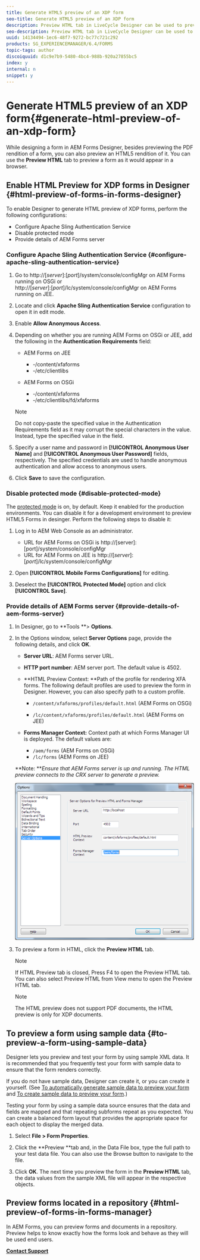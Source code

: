 ```yaml
---
title: Generate HTML5 preview of an XDP form
seo-title: Generate HTML5 preview of an XDP form
description: Preview HTML tab in LiveCycle Designer can be used to preview forms as they appear in a browser.
seo-description: Preview HTML tab in LiveCycle Designer can be used to preview forms as they appear in a browser.
uuid: 14134494-1ec6-48f7-9272-bc77c721c292
products: SG_EXPERIENCEMANAGER/6.4/FORMS
topic-tags: author
discoiquuid: d1c9e7b9-5480-4bc4-988b-920a27855bc5
index: y
internal: n
snippet: y
---
```


# Generate HTML5 preview of an XDP form{#generate-html-preview-of-an-xdp-form}

While designing a form in AEM Forms Designer, besides previewing the PDF rendition of a form, you can also preview an HTML5 rendition of it. You can use the **Preview HTML** tab to preview a form as it would appear in a browser.

## Enable HTML Preview for XDP forms in Designer {#html-preview-of-forms-in-forms-designer}

To enable Designer to generate HTML preview of XDP forms, perform the following configurations:

* Configure Apache Sling Authentication Service
* Disable protected mode   
* Provide details of AEM Forms server

### Configure Apache Sling Authentication Service {#configure-apache-sling-authentication-service}

1. Go to http://[*server*]:[*port*]/system/console/configMgr on AEM Forms running on OSGi or   
   http://[*server*]:[*port*]/lc/system/console/configMgr on AEM Forms running on JEE.
1. Locate and click **Apache Sling Authentication Service** configuration to open it in edit mode.  

1. Enable **Allow Anonymous Access**.
1. Depending on whether you are running AEM Forms on OSGi or JEE, add the following in the **Authentication Requirements** field:

    * AEM Forms on JEE

        * -/content/xfaforms
        * -/etc/clientlibs

    * AEM Forms on OSGi

        * -/content/xfaforms
        * -/etc/clientlibs/fd/xfaforms

   >[!NOTE]
   >
   >Do not copy-paste the specified value in the Authentication Requirements field as it may corrupt the special characters in the value. Instead, type the specified value in the field.

1. Specify a user name and password in **[!UICONTROL Anonymous User Name]** and **[!UICONTROL Anonymous User Password]** fields, respectively. The specified credentials are used to handle anonymous authentication and allow access to anonymous users.
1. Click **Save** to save the configuration.

### Disable protected mode {#disable-protected-mode}

The [protected mode](../../forms/using/get-xdp-pdf-documents-aem.md) is on, by default. Keep it enabled for the production environments. You can disable it for a development environment to preview HTML5 Forms in desinger. Perform the following steps to disable it:

1. Log in to AEM Web Console as an administrator.

    * URL for AEM Forms on OSGi is http://[server]:[port]/system/console/configMgr  
    * URL for AEM Forms on JEE is http://[*server*]:[*port*]/lc/system/console/configMgr

1. Open **[!UICONTROL Mobile Forms Configurations]** for editing.
1. Deselect the **[!UICONTROL Protected Mode]** option and click **[!UICONTROL Save]**.

### Provide details of AEM Forms server {#provide-details-of-aem-forms-server}

1. In Designer, go to **Tools **&gt; **Options**.
1. In the Options window, select **Server Options** page, provide the following details, and click **OK**.

    * **Server URL**: AEM Forms server URL.  
    
    * **HTTP port number**: AEM server port. The default value is 4502.
    * **HTML Preview Context: **Path of the profile for rendering XFA forms. The following default profiles are used to preview the form in Designer. However, you can also specify path to a custom profile.

        * `/content/xfaforms/profiles/default.html` (AEM Forms on OSGi)  
        
        * `/lc/content/xfaforms/profiles/default.html` (AEM Forms on JEE)

    * **Forms Manager Context:** Context path at which Forms Manager UI is deployed. The default values are:

        * `/aem/forms` (AEM Forms on OSGi)
        * `/lc/forms` (AEM Forms on JEE)

   **Note: ***Ensure that AEM Forms server is up and running. The HTML preview connects to the CRX server to *generate* a preview.*

   ![AEM Forms Designer options ](assets/Server_options.png)

1. To preview a form in HTML, click the **Preview HTML** tab.

   >[!NOTE]
   >
   >If HTML Preview tab is closed, Press F4 to open the Preview HTML tab. You can also select Preview HTML from View menu to open the Preview HTML tab.

   >[!NOTE]
   >
   >The HTML preview does not support PDF documents, the HTML preview is only for XDP documents.

## To preview a form using sample data {#to-preview-a-form-using-sample-data}

Designer lets you preview and test your form by using sample XML data. It is recommended that you frequently test your form with sample data to ensure that the form renders correctly.

If you do not have sample data, Designer can create it, or you can create it yourself. (See [To automatically generate sample data to preview your form](http://help.adobe.com/en_US/AEMForms/6.1/DesignerHelp/WS107c29ade9134a2c136ae6f212a1f379c94-8000.2.html#WS92d06802c76abadb-728f46ac129b395660c-7efe.2) and [To create sample data to preview your form](http://help.adobe.com/en_US/AEMForms/6.1/DesignerHelp/WS107c29ade9134a2c136ae6f212a1f379c94-8000.2.html#WS92d06802c76abadb-728f46ac129b395660c-7eff.2).)

Testing your form by using a sample data source ensures that the data and fields are mapped and that repeating subforms repeat as you expected. You can create a balanced form layout that provides the appropriate space for each object to display the merged data.

1. Select **File &gt; Form Properties**.  

1. Click the **Preview **tab and, in the Data File box, type the full path to your test data file. You can also use the Browse button to navigate to the file.  

1. Click **OK**. The next time you preview the form in the **Preview HTML** tab, the data values from the sample XML file will appear in the respective objects.

## Preview forms located in a repository {#html-preview-of-forms-in-forms-manager}

In AEM Forms, you can preview forms and documents in a repository. Preview helps to know exactly how the forms look and behave as they will be used end users.

[**Contact Support**](https://www.adobe.com/account/sign-in.supportportal.html)
